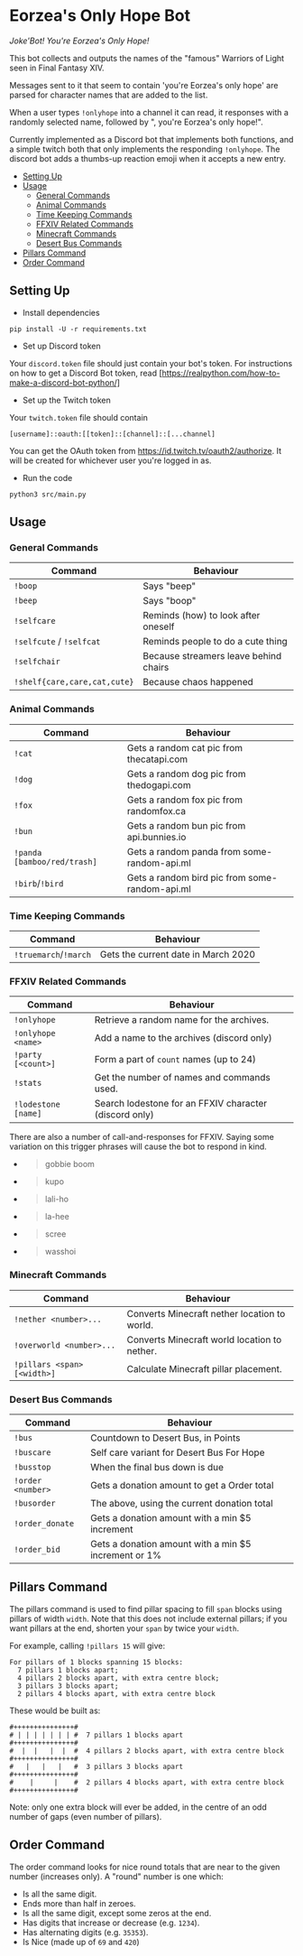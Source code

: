 <!--
SPDX-FileCopyrightText: 2020 Benedict Harcourt <ben.harcourt@harcourtprogramming.co.uk>

SPDX-License-Identifier: CC0-1.0
-->

Eorzea's Only Hope Bot
======================

_Joke'Bot! You're Eorzea's Only Hope!_

This bot collects and outputs the names of the "famous" Warriors of Light
seen in Final Fantasy XIV.

Messages sent to it that seem to contain 'you're Eorzea's only hope' are
parsed for character names that are added to the list.

When a user types `!onlyhope` into a channel it can read, it responses with
a randomly selected name, followed by ", you're Eorzea's only hope!".

Currently implemented as a Discord bot that implements both functions, and
a simple twitch both that only implements the responding `!onlyhope`.
The discord bot adds a thumbs-up reaction emoji when it accepts a new entry.

- [Setting Up](#setting-up)
- [Usage](#usage)
  * [General Commands](#general-commands)
  * [Animal Commands](#animal-commands)
  * [Time Keeping Commands](#time-keeping-commands)
  * [FFXIV Related Commands](#ffxiv-related-commands)
  * [Minecraft Commands](#minecraft-commands)
  * [Desert Bus Commands](#desert-bus-commands)
- [Pillars Command](#pillars-command)
- [Order Command](#order-command)

Setting Up
----------

- Install dependencies

```shell
pip install -U -r requirements.txt
```

- Set up Discord token

Your `discord.token` file should just contain your bot's token.
For instructions on how to get a Discord Bot token, read
[https://realpython.com/how-to-make-a-discord-bot-python/]

- Set up the Twitch token

Your `twitch.token` file should contain
```
[username]::oauth:[[token]::[channel]::[...channel]
```

You can get the OAuth token from https://id.twitch.tv/oauth2/authorize.
It will be created for whichever user you're logged in as.

- Run the code

```shell
python3 src/main.py
```

Usage
-----

### General Commands

| Command                      | Behaviour                             |
|------------------------------|---------------------------------------|
| `!boop`                      | Says "beep"                           |
| `!beep`                      | Says "boop"                           |
| `!selfcare`                  | Reminds (how) to look after oneself   |
| `!selfcute` / `!selfcat`     | Reminds people to do a cute thing     |
| `!selfchair`                 | Because streamers leave behind chairs |
| `!shelf{care,care,cat,cute}` | Because chaos happened                |

### Animal Commands

| Command                     | Behaviour                                      |
|-----------------------------|------------------------------------------------|
| `!cat`                      | Gets a random cat pic from thecatapi.com       |
| `!dog`                      | Gets a random dog pic from thedogapi.com       |
| `!fox`                      | Gets a random fox pic from randomfox.ca        |
| `!bun`                      | Gets a random bun pic from api.bunnies.io      |
| `!panda [bamboo/red/trash]` | Gets a random panda from some-random-api.ml    |
| `!birb`/`!bird`             | Gets a random bird pic from some-random-api.ml |

### Time Keeping Commands

| Command               | Behaviour                           |
|-----------------------|-------------------------------------|
| `!truemarch`/`!march` | Gets the current date in March 2020 |

### FFXIV Related Commands

| Command             | Behaviour                                              |
|---------------------|--------------------------------------------------------|
| `!onlyhope`         | Retrieve a random name for the archives.               |
| `!onlyhope <name>`  | Add a name to the archives (discord only)              |
| `!party [<count>]`  | Form a part of `count` names (up to 24)                |
| `!stats`            | Get the number of names and commands used.             |
| `!lodestone [name]` | Search lodestone for an FFXIV character (discord only) |

There are also a number of call-and-responses for FFXIV. Saying some variation
on this trigger phrases will cause the bot to respond in kind.

 - > gobbie boom
 - > kupo
 - > lali-ho
 - > la-hee
 - > scree
 - > wasshoi

### Minecraft Commands

| Command                     | Behaviour                                     |
|-----------------------------|-----------------------------------------------|
| `!nether <number>...`       | Converts Minecraft nether location to world.  |
| `!overworld <number>...`    | Converts Minecraft world location to nether.  |
| `!pillars <span> [<width>]` | Calculate Minecraft pillar placement.         |

### Desert Bus Commands

| Command             | Behaviour                                            |
|---------------------|------------------------------------------------------|
| `!bus`              | Countdown to Desert Bus, in Points                   |
| `!buscare`          | Self care variant for Desert Bus For Hope            |
| `!busstop`          | When the final bus down is due                       |
| `!order <number>`   | Gets a donation amount to get a Order total          |
| `!busorder`         | The above, using the current donation total          |
| `!order_donate`     | Gets a donation amount with a min $5 increment       |
| `!order_bid`        | Gets a donation amount with a min $5 increment or 1% |

Pillars Command
---------------

The pillars command is used to find pillar spacing to fill `span` blocks
using pillars of width `width`.
Note that this does not include external pillars; if you want pillars at
the end, shorten your `span` by twice your `width`.

For example, calling `!pillars 15` will give:

```
For pillars of 1 blocks spanning 15 blocks:
  7 pillars 1 blocks apart;
  4 pillars 2 blocks apart, with extra centre block;
  3 pillars 3 blocks apart;
  2 pillars 4 blocks apart, with extra centre block
```

These would be built as:

```
#+++++++++++++++#
# | | | | | | | #  7 pillars 1 blocks apart
#+++++++++++++++#
#  |  |   |  |  #  4 pillars 2 blocks apart, with extra centre block
#+++++++++++++++#
#   |   |   |   #  3 pillars 3 blocks apart
#+++++++++++++++#
#    |     |    #  2 pillars 4 blocks apart, with extra centre block
#+++++++++++++++#
```

Note: only one extra block will ever be added, in the centre of an odd number
of gaps (even number of pillars).

Order Command
-------------

The order command looks for nice round totals that are near to the given
number (increases only).
A "round" number is one which:

 - Is all the same digit.
 - Ends more than half in zeroes.
 - Is all the same digit, except some zeros at the end.
 - Has digits that increase or decrease (e.g. `1234`).
 - Has alternating digits (e.g. `35353`).
 - Is Nice (made up of `69` and `420`)
